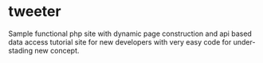 # tweeter
Sample functional php site with dynamic page construction and api based data access tutorial 
site for new developers with very easy code for under-stading new concept.